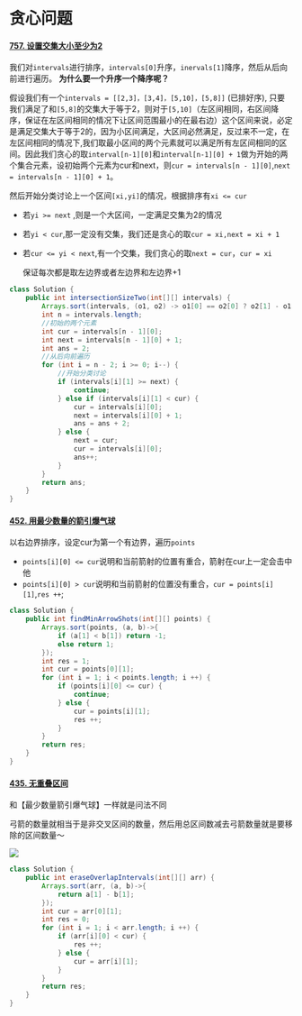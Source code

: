 # 贪心问题

#### [757. 设置交集大小至少为2](https://leetcode.cn/problems/set-intersection-size-at-least-two/)

我们对`intervals`进行排序，`intervals[0]`升序，`inervals[1]`降序，然后从后向前进行遍历。
**为什么要一个升序一个降序呢？**

假设我们有一个`intervals = [[2,3]，[3,4]，[5,10]，[5,8]]` (已排好序), 只要我们满足了和`[5,8]`的交集大于等于2，则对于`[5,10]`（左区间相同，右区间降序，保证在左区间相同的情况下让区间范围最小的在最右边）这个区间来说，必定是满足交集大于等于2的，因为小区间满足，大区间必然满足，反过来不一定，在左区间相同的情况下,我们取最小区间的两个元素就可以满足所有左区间相同的区间。因此我们贪心的取`interval[n-1][0]`和`interval[n-1][0] + 1`做为开始的两个集合元素，设初始两个元素为cur和next，则`cur = intervals[n - 1][0]`,`next = intervals[n - 1][0] + 1`。

然后开始分类讨论上一个区间`[xi,yi]`的情况，根据排序有`xi <= cur`

- 若`yi >= next` ,则是一个大区间，一定满足交集为2的情况

- 若`yi < cur`,那一定没有交集，我们还是贪心的取`cur = xi,next = xi + 1`

- 若`cur <= yi < next`,有一个交集，我们贪心的取`next = cur`，`cur = xi`

  保证每次都是取左边界或者左边界和左边界+1

```java
class Solution {
    public int intersectionSizeTwo(int[][] intervals) {
        Arrays.sort(intervals, (o1, o2) -> o1[0] == o2[0] ? o2[1] - o1[1] : o1[0] - o2[0]);
        int n = intervals.length;
        //初始的两个元素
        int cur = intervals[n - 1][0];
        int next = intervals[n - 1][0] + 1;
        int ans = 2;
        //从后向前遍历
        for (int i = n - 2; i >= 0; i--) {
            //开始分类讨论
            if (intervals[i][1] >= next) {
                continue;
            } else if (intervals[i][1] < cur) {
                cur = intervals[i][0];
                next = intervals[i][0] + 1;
                ans = ans + 2;
            } else {
                next = cur;
                cur = intervals[i][0];
                ans++;
            }
        }
        return ans;
    }
}
```

#### [452. 用最少数量的箭引爆气球](https://leetcode.cn/problems/minimum-number-of-arrows-to-burst-balloons/)

以右边界排序，设定cur为第一个有边界，遍历`points`

- `points[i][0] <= cur`说明和当前箭射的位置有重合，箭射在cur上一定会击中他
- `points[i][0] > cur`说明和当前箭射的位置没有重合，`cur = points[i][1]`,`res ++`;

```java
class Solution {
    public int findMinArrowShots(int[][] points) {
        Arrays.sort(points, (a, b)->{
            if (a[1] < b[1]) return -1;
            else return 1; 
        });
        int res = 1;
        int cur = points[0][1];
        for (int i = 1; i < points.length; i ++) {
            if (points[i][0] <= cur) {
                continue;
            } else {
                cur = points[i][1];
                res ++;
            }
        }
        return res;
    }
}
```

#### [435. 无重叠区间](https://leetcode.cn/problems/non-overlapping-intervals/)

和【最少数量箭引爆气球】一样就是问法不同

弓箭的数量就相当于是非交叉区间的数量，然后用总区间数减去弓箭数量就是要移除的区间数量～

![](https://cdn.jsdelivr.net/gh/mouweng/FigureBed/img/202207221339977.jpg)

```java
class Solution {
    public int eraseOverlapIntervals(int[][] arr) {
        Arrays.sort(arr, (a, b)->{
            return a[1] - b[1];
        });
        int cur = arr[0][1];
        int res = 0;
        for (int i = 1; i < arr.length; i ++) {
            if (arr[i][0] < cur) {
                res ++;
            } else {
                cur = arr[i][1];
            }
        }
        return res;
    }
}
```

